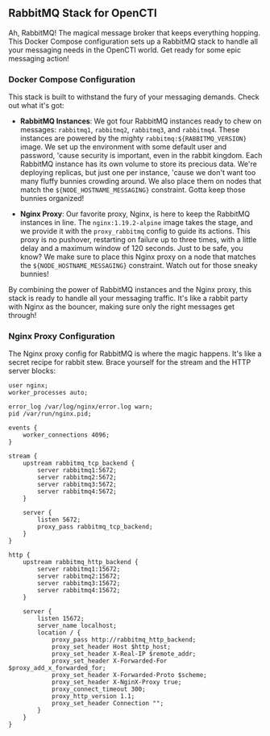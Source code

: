 <!-- RabbitMQ Stack Description -->

## RabbitMQ Stack for OpenCTI

Ah, RabbitMQ! The magical message broker that keeps everything hopping. This Docker Compose configuration sets up a RabbitMQ stack to handle all your messaging needs in the OpenCTI world. Get ready for some epic messaging action!

### Docker Compose Configuration

This stack is built to withstand the fury of your messaging demands. Check out what it's got:

- **RabbitMQ Instances**: We got four RabbitMQ instances ready to chew on messages: `rabbitmq1`, `rabbitmq2`, `rabbitmq3`, and `rabbitmq4`. These instances are powered by the mighty `rabbitmq:${RABBITMQ_VERSION}` image. We set up the environment with some default user and password, 'cause security is important, even in the rabbit kingdom. Each RabbitMQ instance has its own volume to store its precious data. We're deploying replicas, but just one per instance, 'cause we don't want too many fluffy bunnies crowding around. We also place them on nodes that match the `${NODE_HOSTNAME_MESSAGING}` constraint. Gotta keep those bunnies organized!

- **Nginx Proxy**: Our favorite proxy, Nginx, is here to keep the RabbitMQ instances in line. The `nginx:1.19.2-alpine` image takes the stage, and we provide it with the `proxy_rabbitmq` config to guide its actions. This proxy is no pushover, restarting on failure up to three times, with a little delay and a maximum window of 120 seconds. Just to be safe, you know? We make sure to place this Nginx proxy on a node that matches the `${NODE_HOSTNAME_MESSAGING}` constraint. Watch out for those sneaky bunnies!

By combining the power of RabbitMQ instances and the Nginx proxy, this stack is ready to handle all your messaging traffic. It's like a rabbit party with Nginx as the bouncer, making sure only the right messages get through!

### Nginx Proxy Configuration

The Nginx proxy config for RabbitMQ is where the magic happens. It's like a secret recipe for rabbit stew. Brace yourself for the stream and the HTTP server blocks:

```nginx
user nginx;
worker_processes auto;

error_log /var/log/nginx/error.log warn;
pid /var/run/nginx.pid;

events {
    worker_connections 4096;
}

stream {
    upstream rabbitmq_tcp_backend {
        server rabbitmq1:5672;
        server rabbitmq2:5672;
        server rabbitmq3:5672;
        server rabbitmq4:5672;
    }

    server {
        listen 5672;
        proxy_pass rabbitmq_tcp_backend;
    }
}

http {
    upstream rabbitmq_http_backend {
        server rabbitmq1:15672;
        server rabbitmq2:15672;
        server rabbitmq3:15672;
        server rabbitmq4:15672;
    }

    server {
        listen 15672;
        server_name localhost;
        location / {
            proxy_pass http://rabbitmq_http_backend;
            proxy_set_header Host $http_host;
            proxy_set_header X-Real-IP $remote_addr;
            proxy_set_header X-Forwarded-For $proxy_add_x_forwarded_for;
            proxy_set_header X-Forwarded-Proto $scheme;
            proxy_set_header X-NginX-Proxy true;
            proxy_connect_timeout 300;
            proxy_http_version 1.1;
            proxy_set_header Connection "";
        }
    }
}
